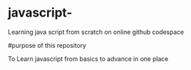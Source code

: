 # javascript-
Learning java script from scratch on online github codespace

#purpose of this repository

To Learn javascript from basics to advance in one place